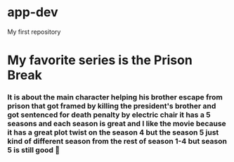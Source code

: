 # app-dev
My first repository
# My favorite series is the Prison Break 
### It is about the main character helping his brother escape from prison that got framed by killing the president's brother and got sentenced for death penalty by electric chair it has a 5 seasons and each season is great and I like the movie because it has a great plot twist on the season 4 but the season 5 just kind of different season from the rest of season 1-4 but season 5 is still good 🍾
